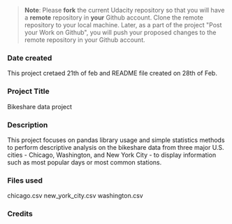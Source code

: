 >**Note**: Please **fork** the current Udacity repository so that you will have a **remote** repository in **your** Github account. Clone the remote repository to your local machine. Later, as a part of the project "Post your Work on Github", you will push your proposed changes to the remote repository in your Github account.

### Date created
This project cretaed 21th of feb and README file created on 28th of Feb.

### Project Title
Bikeshare data project

### Description
This project focuses on pandas library usage and simple statistics methods to perform descriptive analysis on the bikeshare data from three major U.S. cities - Chicago, Washington, and New York City - to display information such as most popular days or most common stations.

### Files used
chicago.csv
new_york_city.csv
washington.csv

### Credits



